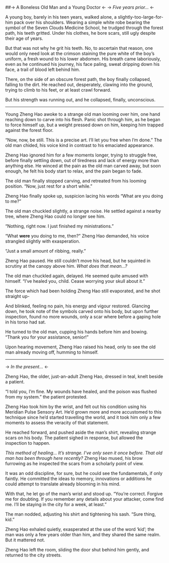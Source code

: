 ##-> A Boneless Old Man and a Young Doctor <-
-> *Five years prior…* <-

A young boy, barely in his teen years, walked alone, a slightly-too-large-for-him pack over his shoulders. Wearing a simple white robe bearing the symbol of the Seven Clouds Medicine School, he trudged through the forest path, his teeth gritted. Under his clothes, he bore scars, still ugly despite their age of years. 

But that was not why he grit his teeth. No, to ascertain that reason, one would only need look at the crimson staining the pure white of the boy’s uniform, a fresh wound to his lower abdomen. His breath came laboriously, even as he continued his journey, his face paling, sweat dripping down his face, a trail of blood left behind him.

There, on the side of an obscure forest path, the boy finally collapsed, falling to the dirt. He reached out, desperately, clawing into the ground, trying to climb to his feet, or at least crawl forward.

But his strength was running out, and he collapsed, finally, unconscious.
***
Young Zheng Hao awoke to a strange old man looming over him, one hand reaching down to carve into his flesh. Panic shot through him, as he began to force himself up, but a weight pressed down on him, keeping him trapped against the forest floor.

“Now, now, be still. This is a precise art. I’ll let you free when I’m done.” The old man chided, his voice kind in contrast to his emaciated appearance.

Zheng Hao ignored him for a few moments longer, trying to struggle free, before finally settling down, out of tiredness and lack of energy more than anything else. He winced at the pain as the old man carved away, but soon enough, he felt his body start to relax, and the pain began to fade.

The old man finally stopped carving, and retreated from his looming position. “Now, just rest for a short while.”

Zheng Hao finally spoke up, suspicion lacing his words “What are you doing to me?”

The old man chuckled slightly, a strange noise. He settled against a nearby tree, where Zheng Hao could no longer see him.

“Nothing, right now. I just finished my ministrations.”

“What **were** you doing to me, then?” Zheng Hao demanded, his voice strangled slightly with exasperation.

“Just a small amount of ribbing, really.”

Zheng Hao paused. He still couldn’t move his head, but he squinted in scrutiny at the canopy above him. *What does that mean…?*

The old man chuckled again, delayed. He seemed quite amused with himself. “I’ve healed you, child. Cease worrying your skull about it.”

The force which had been holding Zheng Hao still evaporated, and he shot straight up-

And blinked, feeling no pain, his energy and vigour restored. Glancing down, he took note of the symbols carved onto his body, but upon further inspection, found no more wounds, only a scar where before a gaping hole in his torso had sat.

He turned to the old man, cupping his hands before him and bowing. “Thank you for your assistance, senior!”

Upon hearing movement, Zheng Hao raised his head, only to see the old man already moving off, humming to himself.
***
-> *In the present…* <-

Zheng Hao, the older, just-an-adult Zheng Hao, dressed in teal, knelt beside a patient.

“I told you, I’m fine. My wounds have healed, and the poison was flushed from my system.” the patient protested.

Zheng Hao took him by the wrist, and felt out his condition using his Meridian Pulse Sensory Art. He’d grown more and more accustomed to this technique since he’d started travelling the world, and it took him only a few moments to assess the veracity of that statement.

He reached forward, and pushed aside the man’s shirt, revealing strange scars on his body. The patient sighed in response, but allowed the inspection to happen.

*This method of healing… It’s strange. I’ve only seen it once before. That old man has been through here recently?* Zheng Hao mused, his brow furrowing as he inspected the scars from a scholarly point of view.

It was an odd discipline, for sure, but he could see the fundamentals, if only faintly. He committed the ideas to memory, innovations or additions he could attempt to translate already blooming in his mind.

With that, he let go of the man’s wrist and stood up. “You’re correct. Forgive me for doubting. If you remember any details about your attacker, come find me. I’ll be staying in the city for a week, at least.”

The man nodded, adjusting his shirt and tightening his sash. “Sure thing, kid.”

Zheng Hao exhaled quietly, exasperated at the use of the word ‘kid’; the man was only a few years older than him, and they shared the same realm. But it mattered not.

Zheng Hao left the room, sliding the door shut behind him gently, and returned to the city streets.